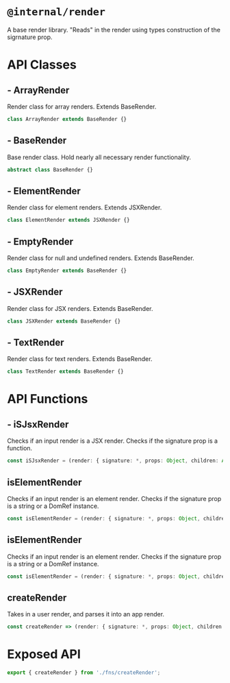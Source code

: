 # `@internal/render`

A base render library. "Reads" in the render using types construction of the sigrnature prop.

# API Classes

## - ArrayRender

Render class for array renders. Extends BaseRender.

```TypeScript
class ArrayRender extends BaseRender {}
```

## - BaseRender

Base render class. Hold nearly all necessary render functionality.

```TypeScript
abstract class BaseRender {}
```

## - ElementRender

Render class for element renders. Extends JSXRender.

```TypeScript
class ElementRender extends JSXRender {}
```

## - EmptyRender

Render class for null and undefined renders. Extends BaseRender.

```TypeScript
class EmptyRender extends BaseRender {}
```

## - JSXRender

Render class for JSX renders. Extends BaseRender.

```TypeScript
class JSXRender extends BaseRender {}
```

## - TextRender

Render class for text renders. Extends BaseRender.

```TypeScript
class TextRender extends BaseRender {}
```

# API Functions

## - iSJsxRender

Checks if an input render is a JSX render. Checks if the signature prop is a function.

```TypeScript
const iSJsxRender = (render: { signature: *, props: Object, children: Array }) => boolean;
```

## isElementRender

Checks if an input render is an element render. Checks if the signature prop is a string or a DomRef instance.

```TypeScript
const isElementRender = (render: { signature: *, props: Object, children: Array }) => boolean;
```

## isElementRender

Checks if an input render is an element render. Checks if the signature prop is a string or a DomRef instance.

```TypeScript
const isElementRender = (render: { signature: *, props: Object, children: Array }) => boolean;
```

## createRender

Takes in a user render, and parses it into an app render.

```TypeScript
const createRender => (render: { signature: *, props: Object, children: Array }) => BaseRender;
```

# Exposed API

```js
export { createRender } from './fns/createRender';
```
